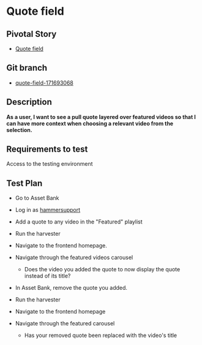 <!-- Generate a new file using -->
<!-- sed -e "s/\Quote field/My story/" -e "s/\171693068/156128780/" -e "s/\quote-field-171693068/`git_current_branch`/g" template.md | tee "`git_current_branch`.md" -->

# Quote field

## Pivotal Story

* [Quote field](https://www.pivotaltracker.com/story/show/171693068)

## Git branch

* [quote-field-171693068](https://github.com/HammerMuseum/hammer-video/tree/quote-field-171693068)

## Description
**As a user, I want to see a pull quote layered over featured videos so that I can have more context when choosing a relevant video from the selection.**

## Requirements to test
Access to the testing environment

## Test Plan
* Go to Asset Bank
* Log in as [hammersupport](http://tpm.office.cogapp.com/index.php/pwd/view/649)
* Add a quote to any video in the "Featured" playlist


* Run the harvester


* Navigate to the frontend homepage.
* Navigate through the featured videos carousel
  * Does the video you added the quote to now display the quote instead of its title?
  

* In Asset Bank, remove the quote you added.
* Run the harvester


* Navigate to the frontend homepage
* Navigate through the featured carousel
  * Has your removed quote been replaced with the video's title
